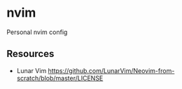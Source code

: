 # nvim
Personal nvim config



## Resources

- Lunar Vim 
	https://github.com/LunarVim/Neovim-from-scratch/blob/master/LICENSE

